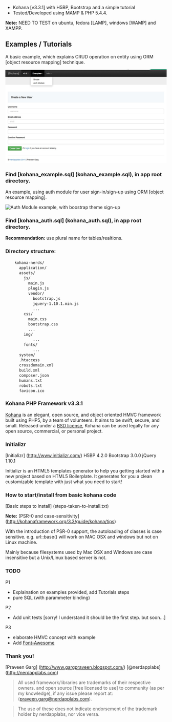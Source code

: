 
* Kohana [v3.3.1] with H5BP, Bootstrap and a simple tutorial
* Tested/Developed using MAMP & PHP 5.4.4.

__Note:__ NEED TO TEST on ubuntu, fedora [LAMP], windows [WAMP] and XAMPP.


## Examples / Tutorials

A basic example, which explains CRUD operation on entity using ORM [object resource mapping] technique.

![Basic example, which explains CRUD operation](screenshot-auth-example.jpg "Basic example Homepage")

### Find [kohana_example.sql] (kohana_example.sql), in app root directory.

An example, using auth module for user sign-in/sign-up using ORM [object resource mapping].

![Auth Module example, with boostrap theme sign-up](screenshot-example.jpg "Auth Module example Homepage")

### Find [kohana_auth.sql] (kohana_auth.sql), in app root directory.


__Recommendation:__ use plural name for tables/realtions.


### Directory structure:

        kohana-nerds/
          application/
          assets/
            js/
              main.js
              plugin.js
              vendor/
                bootstrap.js
                jquery-1.10.1.min.js
                ...
            css/
              main.css
              bootstrap.css
              ...
            img/
                ...
            fonts/
                ...
          system/
          .htaccess
          crossdomain.xml
          build.xml
          composer.json
          humans.txt
          robots.txt
          favicon.ico

### Kohana PHP Framework v3.3.1

[Kohana](http://kohanaframework.org/) is an elegant, open source, and object oriented HMVC framework built using PHP5, by a team of volunteers. It aims to be swift, secure, and small.
Released under a [BSD license](http://kohanaframework.org/license), Kohana can be used legally for any open source, commercial, or personal project.

### Initializr
[Initializr] (http://www.initializr.com/)
    H5BP 4.2.0
    Bootstrap 3.0.0
    jQuery 1.10.1

Initializr is an HTML5 templates generator to help you getting started with a new project based on HTML5 Boilerplate. It generates for you a clean customizable template with just what you need to start!


### How to start/install from basic kohana code

[Basic steps to install] (steps-taken-to-install.txt)

__Note:__ [PSR-0 and case-sensitivity] (http://kohanaframework.org/3.3/guide/kohana/tips)

 With the introduction of PSR-0 support, the autoloading of classes is case sensitive.
 e.g. url::base() will work on MAC OSX and windows but not on Linux machine.

 Mainly because filesystems used by Mac OSX and Windows are case insensitive but a Unix/Linux based server is not.

### TODO

P1
* Explaination on examples provided, add Tutorials steps
* pure SQL (with parammeter binding)

P2
* Add unit tests [sorry! I understand it should be the first step. but soon...]

P3
* elaborate HMVC concept with example
* Add <a href="http://fortawesome.github.io/Font-Awesome/license/">Font-Awesome</a>

### Thank you!

[Praveen Garg] (http://www.gargpraveen.blogspot.com/) [@nerdapplabs] (http://nerdapplabs.com)

> All used framework/libraries are trademarks of their respective owners. and open source
> [free licensed to use] to community (as per my knowledge), if any issue please report at:
> (praveen.garg@nerdapplabs.com).

> The use of these does not indicate endorsement of the trademark holder by nerdapplabs,
> nor vice versa.
